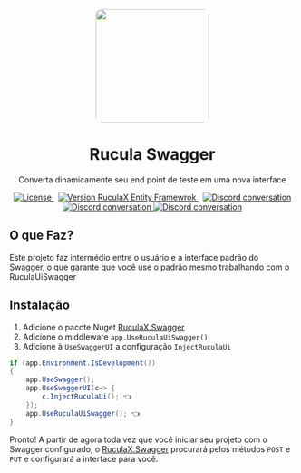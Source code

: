 <p align="center">
    <img src="https://github.com/user-attachments/assets/7da260e4-daa3-4efe-ba05-52412ac6dd73" style="width:200px;border-radius:10px">
    <h1 align="center">Rucula Swagger</h1>
   <p align="center">Converta dinamicamente seu end point de teste em uma nova interface</p>
</p>

<p align="center">
  <a href="https://circleci.com/gh/angular/workflows/angular/tree/main">
    <img src="https://img.shields.io/badge/license-MIT-blue" alt="License" />
  </a>&nbsp;
  <a href="https://www.nuget.org/packages/RuculaX.SwaggerUI/">
    <img src="https://img.shields.io/nuget/v/RuculaX.SwaggerUI" alt="Version RuculaX Entity Framewrok" />
  </a>&nbsp;
  <a href="https://github.com/reginaldo-marinho/Rucula.Swagger/graphs/contributors">
    <img src="https://img.shields.io/github/contributors/reginaldo-marinho/Rucula.Swagger" alt="Discord conversation" />
  </a>
   <a href="https://github.com/reginaldo-marinho/Rucula.Swagger/commits/main">
    <img src="https://img.shields.io/github/last-commit/reginaldo-marinho/Rucula.Swagger" alt="Discord conversation" />
  </a>

   <a href="https://www.nuget.org/packages/RuculaX.SwaggerUI/">
    <img src="https://img.shields.io/nuget/dt/RuculaX.SwaggerUI" alt="Discord conversation" />
  </a>
</p>

## O que Faz?

Este projeto faz intermédio entre o usuário e a interface padrão do Swagger, o que garante que você use o padrão mesmo trabalhando com o RuculaUiSwagger
## Instalação

1. Adicione o pacote Nuget  [RuculaX.Swagger](https://www.nuget.org/packages/Ruculax.SwaggerUI)
1. Adicione o middleware  `app.UseRuculaUiSwagger()`
1. Adicione à `UseSwaggerUI` a configuração  `InjectRuculaUi`

```c#
if (app.Environment.IsDevelopment())
{
    app.UseSwagger();
    app.UseSwaggerUI(c=> {
        c.InjectRuculaUi(); 👈
    });
    app.UseRuculaUiSwagger(); 👈
}
```

Pronto! A partir de agora toda vez que você iniciar seu projeto com o Swagger configurado, o [RuculaX.Swagger](https://www.nuget.org/packages/Ruculax.SwaggerUI) procurará pelos métodos `POST` e `PUT` e configurará a interface para você.

